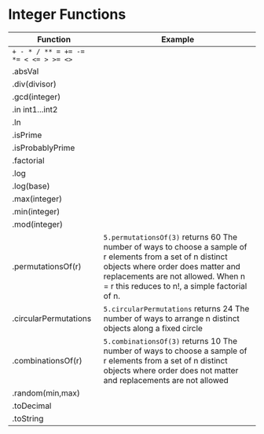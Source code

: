 # Integer Functions
Function|Example
-|-
`+ - * / ** = += -= *= < <= > >= <>`|
.absVal|
.div(divisor)|
.gcd(integer)|
.in int1...int2|
.ln|
.isPrime|
.isProbablyPrime|
.factorial|
.log|
.log(base)|
.max(integer)|
.min(integer)|
.mod(integer)|
.permutationsOf(r)|`5.permutationsOf(3)` returns 60 The number of ways to choose a sample of r elements from a set of n distinct objects where order does matter and replacements are not allowed.  When n = r this reduces to n!, a simple factorial of n.
.circularPermutations|`5.circularPermutations` returns 24 The number of ways to arrange n distinct objects along a fixed circle
.combinationsOf(r)|`5.combinationsOf(3)` returns 10 The number of ways to choose a sample of r elements from a set of n distinct objects where order does not matter and replacements are not allowed
.random(min,max)|
.toDecimal|
.toString|

